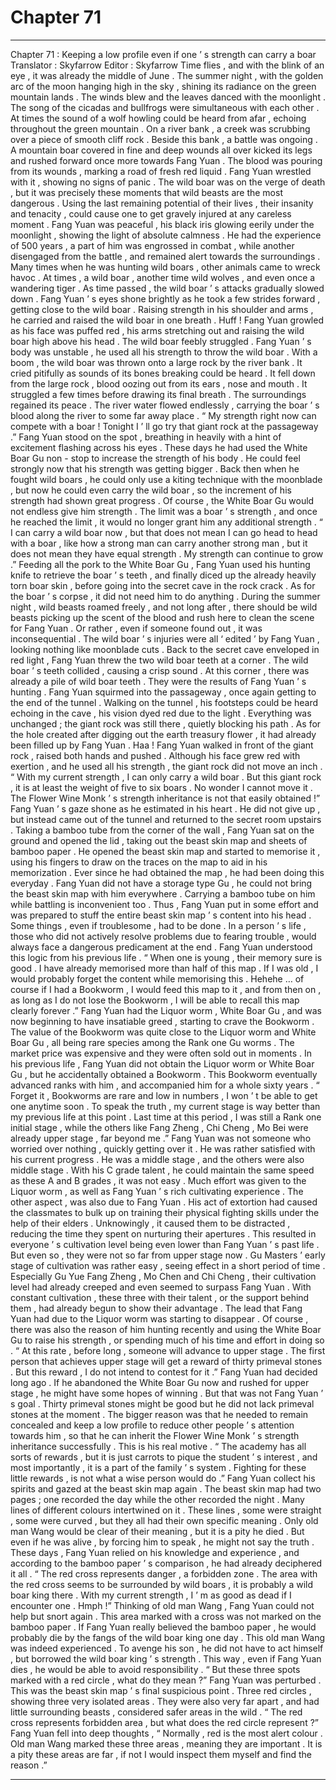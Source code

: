 
# Chapter 71


---

Chapter 71 : Keeping a low profile even if one ’ s strength can carry a boar
Translator :
Skyfarrow
Editor :
Skyfarrow
Time flies , and with the blink of an eye , it was already the middle of June .
The summer night , with the golden arc of the moon hanging high in the sky , shining its radiance on the green mountain lands .
The winds blew and the leaves danced with the moonlight . The song of the cicadas and bullfrogs were simultaneous with each other . At times the sound of a wolf howling could be heard from afar , echoing throughout the green mountain .
On a river bank , a creek was scrubbing over a piece of smooth cliff rock . Beside this bank , a battle was ongoing .
A mountain boar covered in fine and deep wounds all over kicked its legs and rushed forward once more towards Fang Yuan . The blood was pouring from its wounds , marking a road of fresh red liquid .
Fang Yuan wrestled with it , showing no signs of panic .
The wild boar was on the verge of death , but it was precisely these moments that wild beasts are the most dangerous . Using the last remaining potential of their lives , their insanity and tenacity , could cause one to get gravely injured at any careless moment .
Fang Yuan was peaceful , his black iris glowing eerily under the moonlight , showing the light of absolute calmness .
He had the experience of 500 years , a part of him was engrossed in combat , while another disengaged from the battle , and remained alert towards the surroundings .
Many times when he was hunting wild boars , other animals came to wreck havoc . At times , a wild boar , another time wild wolves , and even once a wandering tiger .
As time passed , the wild boar ’ s attacks gradually slowed down .
Fang Yuan ’ s eyes shone brightly as he took a few strides forward , getting close to the wild boar . Raising strength in his shoulder and arms , he carried and raised the wild boar in one breath .
Huff !
Fang Yuan growled as his face was puffed red , his arms stretching out and raising the wild boar high above his head .
The wild boar feebly struggled .
Fang Yuan ’ s body was unstable , he used all his strength to throw the wild boar .
With a boom , the wild boar was thrown onto a large rock by the river bank . It cried pitifully as sounds of its bones breaking could be heard .
It fell down from the large rock , blood oozing out from its ears , nose and mouth .
It struggled a few times before drawing its final breath .
The surroundings regained its peace .
The river water flowed endlessly , carrying the boar ’ s blood along the river to some far away place .
“ My strength right now can compete with a boar ! Tonight I ’ ll go try that giant rock at the passageway .” Fang Yuan stood on the spot , breathing in heavily with a hint of excitement flashing across his eyes .
These days he had used the White Boar Gu non - stop to increase the strength of his body . He could feel strongly now that his strength was getting bigger .
Back then when he fought wild boars , he could only use a kiting technique with the moonblade , but now he could even carry the wild boar , so the increment of his strength had shown great progress .
Of course , the White Boar Gu would not endless give him strength . The limit was a boar ’ s strength , and once he reached the limit , it would no longer grant him any additional strength .
“ I can carry a wild boar now , but that does not mean I can go head to head with a boar , like how a strong man can carry another strong man , but it does not mean they have equal strength . My strength can continue to grow .”
Feeding all the pork to the White Boar Gu , Fang Yuan used his hunting knife to retrieve the boar ’ s teeth , and finally diced up the already heavily torn boar skin , before going into the secret cave in the rock crack .
As for the boar ’ s corpse , it did not need him to do anything . During the summer night , wild beasts roamed freely , and not long after , there should be wild beasts picking up the scent of the blood and rush here to clean the scene for Fang Yuan .
Or rather , even if someone found out , it was inconsequential . The wild boar ’ s injuries were all ‘ edited ’ by Fang Yuan , looking nothing like moonblade cuts .
Back to the secret cave enveloped in red light , Fang Yuan threw the two wild boar teeth at a corner .
The wild boar ’ s teeth collided , causing a crisp sound .
At this corner , there was already a pile of wild boar teeth . They were the results of Fang Yuan ’ s hunting .
Fang Yuan squirmed into the passageway , once again getting to the end of the tunnel .
Walking on the tunnel , his footsteps could be heard echoing in the cave , his vision dyed red due to the light .
Everything was unchanged ; the giant rock was still there , quietly blocking his path . As for the hole created after digging out the earth treasury flower , it had already been filled up by Fang Yuan .
Haa !
Fang Yuan walked in front of the giant rock , raised both hands and pushed .
Although his face grew red with exertion , and he used all his strength , the giant rock did not move an inch .
“ With my current strength , I can only carry a wild boar . But this giant rock , it is at least the weight of five to six boars . No wonder I cannot move it . The Flower Wine Monk ’ s strength inheritance is not that easily obtained !” Fang Yuan ’ s gaze shone as he estimated in his heart .
He did not give up , but instead came out of the tunnel and returned to the secret room upstairs .
Taking a bamboo tube from the corner of the wall , Fang Yuan sat on the ground and opened the lid , taking out the beast skin map and sheets of bamboo paper .
He opened the beast skin map and started to memorise it , using his fingers to draw on the traces on the map to aid in his memorization .
Ever since he had obtained the map , he had been doing this everyday .
Fang Yuan did not have a storage type Gu , he could not bring the beast skin map with him everywhere . Carrying a bamboo tube on him while battling is inconvenient too . Thus , Fang Yuan put in some effort and was prepared to stuff the entire beast skin map ’ s content into his head .
Some things , even if troublesome , had to be done . In a person ’ s life , those who did not actively resolve problems due to fearing trouble , would always face a dangerous predicament at the end . Fang Yuan understood this logic from his previous life .
“ When one is young , their memory sure is good . I have already memorised more than half of this map . If I was old , I would probably forget the content while memorising this . Hehehe … of course if I had a Bookworm , I would feed this map to it , and from then on , as long as I do not lose the Bookworm , I will be able to recall this map clearly forever .”
Fang Yuan had the Liquor worm , White Boar Gu , and was now beginning to have insatiable greed , starting to crave the Bookworm .
The value of the Bookworm was quite close to the Liquor worm and White Boar Gu , all being rare species among the Rank one Gu worms . The market price was expensive and they were often sold out in moments .
In his previous life , Fang Yuan did not obtain the Liquor worm or White Boar Gu , but he accidentally obtained a Bookworm . This Bookworm eventually advanced ranks with him , and accompanied him for a whole sixty years .
“ Forget it , Bookworms are rare and low in numbers , I won ’ t be able to get one anytime soon . To speak the truth , my current stage is way better than my previous life at this point . Last time at this period , I was still a Rank one initial stage , while the others like Fang Zheng , Chi Cheng , Mo Bei were already upper stage , far beyond me .” Fang Yuan was not someone who worried over nothing , quickly getting over it .
He was rather satisfied with his current progress .
He was a middle stage , and the others were also middle stage . With his C grade talent , he could maintain the same speed as these A and B grades , it was not easy . Much effort was given to the Liquor worm , as well as Fang Yuan ’ s rich cultivating experience .
The other aspect , was also due to Fang Yuan .
His act of extortion had caused the classmates to bulk up on training their physical fighting skills under the help of their elders . Unknowingly , it caused them to be distracted , reducing the time they spent on nurturing their apertures . This resulted in everyone ’ s cultivation level being even lower than Fang Yuan ’ s past life .
But even so , they were not so far from upper stage now .
Gu Masters ’ early stage of cultivation was rather easy , seeing effect in a short period of time . Especially Gu Yue Fang Zheng , Mo Chen and Chi Cheng , their cultivation level had already creeped and even seemed to surpass Fang Yuan .
With constant cultivation , these three with their talent , or the support behind them , had already begun to show their advantage . The lead that Fang Yuan had due to the Liquor worm was starting to disappear .
Of course , there was also the reason of him hunting recently and using the White Boar Gu to raise his strength , or spending much of his time and effort in doing so .
“ At this rate , before long , someone will advance to upper stage . The first person that achieves upper stage will get a reward of thirty primeval stones . But this reward , I do not intend to contest for it .” Fang Yuan had decided long ago .
If he abandoned the White Boar Gu now and rushed for upper stage , he might have some hopes of winning . But that was not Fang Yuan ’ s goal . Thirty primeval stones might be good but he did not lack primeval stones at the moment .
The bigger reason was that he needed to remain concealed and keep a low profile to reduce other people ’ s attention towards him , so that he can inherit the Flower Wine Monk ’ s strength inheritance successfully .
This is his real motive .
“ The academy has all sorts of rewards , but it is just carrots to pique the student ’ s interest , and most importantly , it is a part of the family ’ s system . Fighting for these little rewards , is not what a wise person would do .”
Fang Yuan collect his spirits and gazed at the beast skin map again .
The beast skin map had two pages ; one recorded the day while the other recorded the night . Many lines of different colours intertwined on it .
These lines , some were straight , some were curved , but they all had their own specific meaning . Only old man Wang would be clear of their meaning , but it is a pity he died . But even if he was alive , by forcing him to speak , he might not say the truth .
These days , Fang Yuan relied on his knowledge and experience , and according to the bamboo paper ’ s comparison , he had already deciphered it all .
“ The red cross represents danger , a forbidden zone . The area with the red cross seems to be surrounded by wild boars , it is probably a wild boar king there . With my current strength , I ’ m as good as dead if I encounter one . Hmph !”
Thinking of old man Wang , Fang Yuan could not help but snort again .
This area marked with a cross was not marked on the bamboo paper . If Fang Yuan really believed the bamboo paper , he would probably die by the fangs of the wild boar king one day . This old man Wang was indeed experienced . To avenge his son , he did not have to act himself , but borrowed the wild boar king ’ s strength . This way , even if Fang Yuan dies , he would be able to avoid responsibility .
“ But these three spots marked with a red circle , what do they mean ?” Fang Yuan was perturbed .
This was the beast skin map ’ s final suspicious point .
Three red circles , showing three very isolated areas . They were also very far apart , and had little surrounding beasts , considered safer areas in the wild .
“ The red cross represents forbidden area , but what does the red circle represent ?” Fang Yuan fell into deep thoughts , “ Normally , red is the most alert colour . Old man Wang marked these three areas , meaning they are important . It is a pity these areas are far , if not I would inspect them myself and find the reason .”

---

